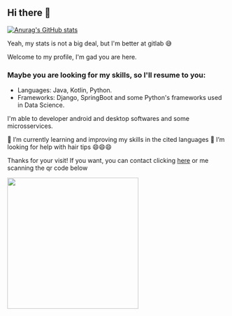 ## Hi there 👋
[![Anurag's GitHub stats](https://github-readme-stats.vercel.app/api?username=arlss89)](https://github.com/anuraghazra/github-readme-stats)

Yeah, my stats is not a big deal, but I'm better at gitlab :sweat_smile:

Welcome to my profile, I'm gad you are here.

### Maybe you are looking for my skills, so I'll resume to you:
- Languages: Java, Kotlin, Python.
- Frameworks: Django, SpringBoot and some Python's frameworks used in Data Science.

I'm able to developer android and desktop softwares and some microsservices.

🌱 I’m currently learning and improving my skills in the cited languages
🤔 I’m looking for help with hair tips 😄😄😄

Thanks for your visit! If you want, you can contact clicking [here](https://wa.link/192o66) or me scanning the qr code below

<img align="center" src="https://user-images.githubusercontent.com/60458392/228697397-c8105002-7c0a-41ad-8803-0d606d9df145.png" width="300">



<!--
**arlss89/arlss89** is a ✨ _special_ ✨ repository because its `README.md` (this file) appears on your GitHub profile.

Here are some ideas to get you started:

- 
- 
- 
- 
- 💬 Ask me about ...
- 📫 How to reach me: ...
- 😄 Pronouns: ...
- ⚡ Fun fact: ...
-->

